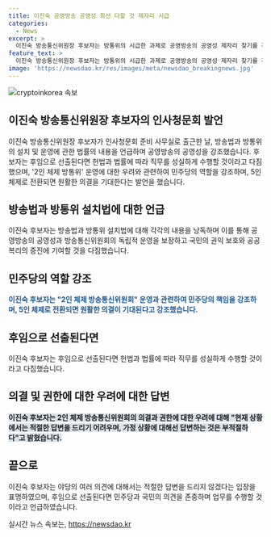 ```yaml
---
title: 이진숙 공영방송 공영성 최선 다할 것 제자리 시급
categories:
  - News
excerpt: >
  이진숙 방송통신위원장 후보자는 방통위의 시급한 과제로 공영방송의 공영성 제자리 찾기를 강조하며 인사청문회를 대비하고 있다. 이후보자는 임명되면 헌법과 법률에 따라 성실하게 직무를 수행할 것이라 다짐하며, 야당의 우려에 대한 직접적인 답변은 부적절하다고 밝혔다. 또한, 2인 체제에 대한 논란에 대해 민주당에 있음을 강조하며, 추가 추천으로 5인 체제 구성을 제안하고 여야 합의 정신을 강조했다.
feature_text: >
  이진숙 방송통신위원장 후보자는 방통위의 시급한 과제로 공영방송의 공영성 제자리 찾기를 강조하며 인사청문회를 대비하고 있다. 이후보자는 임명되면 헌법과 법률에 따라 성실하게 직무를 수행할 것이라 다짐하며, 야당의 우려에 대한 직접적인 답변은 부적절하다고 밝혔다. 또한, 2인 체제에 대한 논란에 대해 민주당에 있음을 강조하며, 추가 추천으로 5인 체제 구성을 제안하고 여야 합의 정신을 강조했다.
image: 'https://newsdao.kr/res/images/meta/newsdao_breakingnews.jpg'
---
```


<p><img src="https://newsdao.kr/res/images/meta/newsdao_breakingnews.jpg" alt="cryptoinkorea 속보" /></p>

<h2 data-ke-size="size26">이진숙 방송통신위원장 후보자의 인사청문회 발언</h2>

<p data-ke-size="size16">이진숙 방송통신위원장 후보자가 인사청문회 준비 사무실로 출근한 날, 방송법과 방통위의 설치 및 운영에 관한 법률의 내용을 언급하며 공영방송의 공영성을 강조했습니다. 후보자는 후임으로 선출된다면 헌법과 법률에 따라 직무를 성실하게 수행할 것이라고 다짐했으며, '2인 체제 방통위' 운영에 대한 우려와 관련하여 민주당의 역할을 강조하며, 5인 체제로 전환되면 원활한 의결을 기대한다는 발언을 했습니다.</p>

<h2 data-ke-size="size26">방송법과 방통위 설치법에 대한 언급</h2>

<p data-ke-size="size16">이진숙 후보자는 방송법과 방통위 설치법에 대해 각각의 내용을 낭독하며 이를 통해 공영방송의 공영성과 방송통신위원회의 독립적 운영을 보장하고 국민의 권익 보호와 공공복리의 증진에 기여할 것을 다짐했습니다.</p>

<h2 data-ke-size="size26">민주당의 역할 강조</h2>

<p data-ke-size="size16"><b><span style="color: #1a5490;">이진숙 후보자는 "2인 체제 방송통신위원회" 운영과 관련하여 민주당의 책임을 강조하며, 5인 체제로 전환되면 원활한 의결이 기대된다고 강조했습니다.</span></b></p>

<h2 data-ke-size="size26">후임으로 선출된다면</h2>

<p data-ke-size="size16">이진숙 후보자는 후임으로 선출된다면 헌법과 법률에 따라 직무를 성실하게 수행할 것이라고 다짐했습니다.</p>

<h2 data-ke-size="size26">의결 및 권한에 대한 우려에 대한 답변</h2>

<p data-ke-size="size16"><b><span style="background-color: #21538527;">이진숙 후보자는 2인 체제 방송통신위원회의 의결과 권한에 대한 우려에 대해 "현재 상황에서는 적절한 답변을 드리기 어려우며, 가정 상황에 대해선 답변하는 것은 부적절하다"고 밝혔습니다.</span></b></p>

<h2 data-ke-size="size26">끝으로</h2>

<p data-ke-size="size16">이진숙 후보자는 야당의 여러 의견에 대해서는 적절한 답변을 드리지 않겠다는 입장을 표명하였으며, 후임으로 선출된다면 민주당과 국민의 의견을 존중하며 업무를 수행할 것이라고 언급하였습니다.</p>
실시간 뉴스 속보는, <a href="https://newsdao.kr" rel="dofollow">https://newsdao.kr</a>


